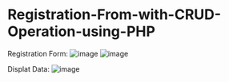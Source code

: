 # Registration-From-with-CRUD-Operation-using-PHP



Registration Form:
![image](https://github.com/rohitsp341/Registration-From-with-CRUD-Operation-using-PHP/assets/127521022/65f1e27d-578b-484c-8508-73384a048687)
![image](https://github.com/rohitsp341/Registration-From-with-CRUD-Operation-using-PHP/assets/127521022/e98392d7-7819-48cc-8e35-03f21498ebd8)






Displat Data:
![image](https://github.com/rohitsp341/Registration-From-with-CRUD-Operation-using-PHP/assets/127521022/1d2acfd8-34ef-4096-85b6-9213d6e8678d)
